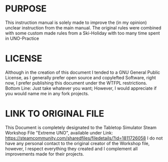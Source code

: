 PURPOSE
=======
This instruction manual is solely made to improve the (in my opinion) unclear instruction from the main manual. The original rules were combined with some custom made rules from a Ski-Holiday with too many time spent in UNO-Practice

LICENSE
=======
Although in the creation of this document I tended to a GNU General Public License, as I generally prefer open source and copylefted Software, right now, I prefer publishing this document under the WTFPL restrictions. 
Bottom Line: Just take whatever you want; However, I would appreciate if you would name me in any fork projects.

LINK TO ORIGINAL FILE
=====================
This Document is completely designated to the Tabletop Simulator Steam Workshop File "Extreme UNO", available under Link: https://steamcommunity.com/sharedfiles/filedetails/?id=1811726058
I do not have any personal contact to the original creator of the Workshop file, however, I respect everything they created and I complement all improvements made for their projects.
